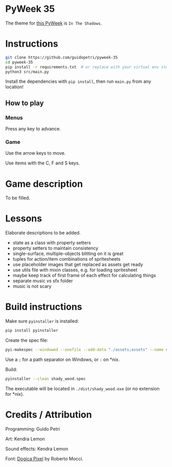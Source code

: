 # PyWeek 35

The theme for [this PyWeek](https://pyweek.org/35/) is `In The Shadows`.

# Instructions

```sh
git clone https://github.com/guidopetri/pyweek-35
cd pyweek-35
pip install -r requirements.txt  # or replace with your virtual env stuff
python3 src/main.py
```

Install the dependencies with `pip install`, then run `main.py` from any location!

## How to play

### Menus

Press any key to advance.

### Game

Use the arrow keys to move.

Use items with the C, F and S keys.

# Game description

To be filled.

# Lessons

Elaborate descriptions to be added.

- state as a class with property setters
- property setters to maintain consistency
- single-surface, multiple-objects blitting on it is great
- tuples for action/item combinations of spritesheets
- use placeholder images that get replaced as assets get ready
- use utils file with mixin classes, e.g. for loading spritesheet
- maybe keep track of first frame of each effect for calculating things
- separate music vs sfx folder
- music is not scary

# Build instructions

Make sure `pyinstaller` is installed:

```sh
pip install pyinstaller
```

Create the spec file:

```sh
pyi-makespec --windowed --onefile --add-data "./assets;assets" --name shady_wood src/main.py
```

Use a `;` for a path separator on Windows, or `:` on \*nix.

Build:

```sh
pyinstaller --clean shady_wood.spec
```

The executable will be located in `./dist/shady_wood.exe` (or no extension for \*nix).

# Credits / Attribution

Programming: Guido Petri

Art: Kendra Lemon

Sound effects: Kendra Lemon

Font: [Dogica Pixel](https://www.dafont.com/dogica.font) by Roberto Mocci.
